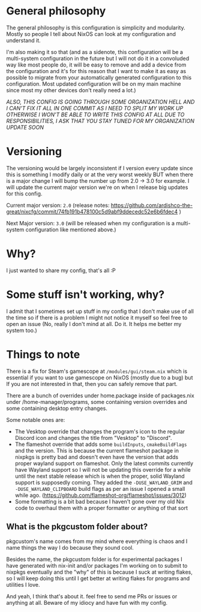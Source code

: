 

# General philosophy

The general philosophy is this configuration is simplicity and modularity. Mostly so people I tell about NixOS can look at my configuration and understand it.

I'm also making it so that 
(and as a sidenote, this configuration will be a multi-system configuration in the future but I will not do it in a convoluded way like most people do, it will be easy to remove and add a device from the configuration and it's for this reason that I want to make it as easy as possible to migrate from your automatically generated configuration to this configuration. Most updated configuration will be on my main machine since most my other devices don't really need a lot.)

*ALSO, THIS CONFIG IS GOING THROUGH SOME ORGANIZATION HELL AND I CAN'T FIX IT ALL IN ONE COMMIT AS I NEED TO SPLIT MY WORK UP OTHERWISE I WON'T BE ABLE TO WRITE THIS CONFIG AT ALL DUE TO RESPONSIBILITIES, I ASK THAT YOU STAY TUNED FOR MY ORGANIZATION UPDATE SOON*
# Versioning

The versioning would be largely inconsistent if I version every update since this is something I modify daily or at the very worst weekly BUT when there is a major change I will bump the number up from 2.0 -> 3.0 for example. I will update the current major version we're on when I release big updates for this config.

Current major version: `2.0` (release notes: https://github.com/ardishco-the-great/nixcfg/commit/74fb191b478100c5d9abf9ddecedc52e6b6fdec4 )

Next Major version: `3.0` (will be released when my configuration is a multi-system configuration like mentioned above.)

# Why?

I just wanted to share my config, that's all :P

# Some stuff isn't working, why?

I admit that I sometimes set up stuff in my config that I don't make use of all the time so if there is a problem I might not notice it myself so feel free to open an issue (No, really I don't mind at all. Do it. It helps me better my system too.)

# Things to note

There is a fix for Steam's gamescope at ``/modules/gui/steam.nix`` which is essential if you want to use gamescope on NixOS (mostly due to a bug) but If you are not interested in that, then you can safely remove that part.

There are a bunch of overrides under home.package inside of packages.nix under /home-manager/programs, some containing version overrides and some containing desktop entry changes.

Some notable ones are:

- The Vesktop override that changes the program's icon to the regular Discord icon and changes the title from "Vesktop" to "Discord".
- The flameshot override that adds some `buildInputs`, `cmakeBuildFlags` and the version. This is because the current flameshot package in nixpkgs is pretty bad and doesn't even have the version that adds proper wayland support on flameshot. Only the latest commits currently have Wayland support so I will not be updating this override for a while until the next stable release which is when the proper, solid Wayland support is supposedly coming. They added the `-DUSE_WAYLAND_GRIM` and `-DUSE_WAYLAND_CLIPBOARD` build flags as per an issue I opened a small while ago. (https://github.com/flameshot-org/flameshot/issues/3012)
- Some formatting is a bit bad because I haven't gone over my old Nix code to overhaul them with a proper formatter or anything of that sort

## What is the pkgcustom folder about?

pkgcustom's name comes from my mind where everything is chaos and I name things the way I do because they sound cool.

Besides the name, the pkgcustom folder is for experimental packages I have generated with nix-init and/or packages I'm working on to submit to nixpkgs eventually and the "why" of this is because I suck at writing flakes, so I will keep doing this until I get better at writing flakes for programs and utilities I love.

And yeah, I think that's about it. feel free to send me PRs or issues or anything at all. Beware of my idiocy and have fun with my config.
